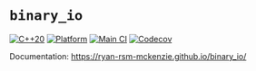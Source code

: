 # `binary_io`
[![C++20](https://img.shields.io/static/v1?label=standard&message=C%2B%2B20&color=blue&logo=c%2B%2B&&logoColor=white&style=flat)](https://en.cppreference.com/w/cpp/compiler_support)
[![Platform](https://img.shields.io/static/v1?label=platform&message=windows%20|%20linux&color=dimgray&style=flat)](#)
[![Main CI](https://img.shields.io/github/workflow/status/Ryan-rsm-McKenzie/binary_io/Main%20CI?logo=github&logoColor=white&style=flat)](https://github.com/Ryan-rsm-McKenzie/binary_io/actions/workflows/main_ci.yml)
[![Codecov](https://img.shields.io/codecov/c/github/Ryan-rsm-McKenzie/binary_io?logo=codecov&logoColor=white&style=flat)](https://app.codecov.io/gh/Ryan-rsm-McKenzie/binary_io)

Documentation: https://ryan-rsm-mckenzie.github.io/binary_io/

